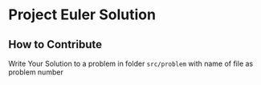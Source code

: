 # Project Euler Solution


## How to Contribute
Write Your Solution to a problem in folder `src/problem` with name of file as problem number